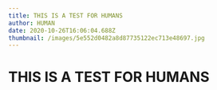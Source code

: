 ```yaml
---
title: THIS IS A TEST FOR HUMANS
author: HUMAN
date: 2020-10-26T16:06:04.688Z
thumbnail: /images/5e552d0482a8d87735122ec713e48697.jpg
---
```

# THIS IS A TEST FOR HUMANS